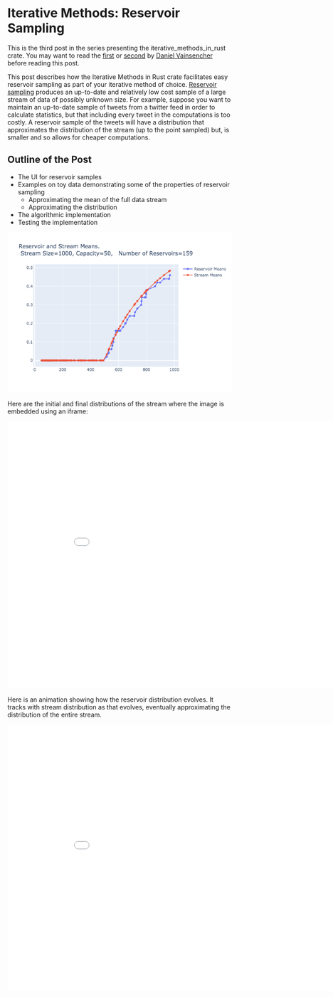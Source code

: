 # Iterative Methods: Reservoir Sampling

This is the third post in the series presenting the iterative_methods_in_rust crate. You may want to read the [first](http://daniel-vainsencher.github.io/book/iterative_methods_part_1.html) or [second](http://daniel-vainsencher.github.io/book/iterative_methods_part_2.html) by [Daniel Vainsencher](https://github.com/daniel-vainsencher) before reading this post.

This post describes how the Iterative Methods in Rust crate facilitates easy reservoir sampling as part of your iterative method of choice. [Reservoir sampling](https://en.wikipedia.org/wiki/Reservoir_sampling) produces an up-to-date and relatively low cost sample of a large stream of data of possibly unknown size. For example, suppose you want to maintain an up-to-date sample of tweets from a twitter feed in order to calculate statistics, but that including every tweet in the computations is too costly. A reservoir sample of the tweets will have a distribution that approximates the distribution of the stream (up to the point sampled) but, is smaller and so allows for cheaper computations.

## Outline of the Post
- The UI for reservoir samples
- Examples on toy data demonstrating some of the properties of reservoir sampling
	- Approximating the mean of the full data stream
	- Approximating the distribution
- The algorithmic implementation
- Testing the implementation 

![The mean of the reservoir tracks the mean of the stream in the following figure.](reservoir_and_stream_means.png "Reservoir and Stream Means")

Here are the initial and final distributions of the stream where the image is embedded using an iframe:

<iframe id=iframe_embed style="border:none;" src="reservoir_histograms_initial_final.html" height="600" width="900" title="Initial and Final Stream Distributions"> </iframe>

Here is an animation showing how the reservoir distribution evolves. It tracks with stream distribution as that evolves, eventually approximating the distribution of the entire stream.

<iframe id=iframe_embed style="border:none;" src="reservoir_histogram_animation.html" height="600" width="900" title="Reservoir Distribution Approximate Stream Distribution"> </iframe>


<!-- 

Here is some code I typed into the md file:
```rust, ignore
let iter = reservoir_iterator(iter);
let iter = enumerate(iter);
```

Here is some code referenced from a file:
```rust, ignore
{{#include res_sampling_example.rs:28:30}}
```

New content appears when pushed to origin?

With mathjax we can format inline equations \\( p = \frac{log m}{log n}\\) and block equations  \\[ p = \frac{log m}{log n}\\] -->